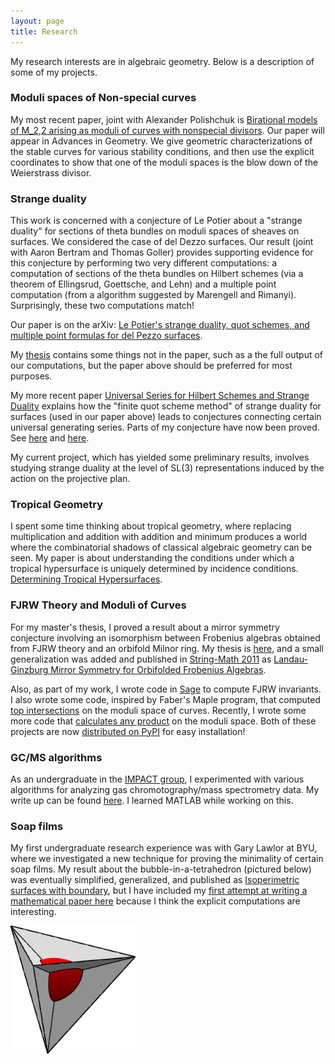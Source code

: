 ```yaml
---
layout: page
title: Research
---
```


My research interests are in algebraic geometry. Below is a description of some of my projects.

### Moduli spaces of Non-special curves
My most recent paper, joint with Alexander Polishchuk is [Birational models of M_2,2 arising as moduli of curves with nonspecial divisors](https://arxiv.org/abs/1807.09746). Our paper will appear in Advances in Geometry. We give geometric characterizations of the stable curves for various stability conditions, and then use the explicit coordinates to show that one of the moduli spaces is the blow down of the Weierstrass divisor. 

### Strange duality
This work is concerned with a conjecture of Le Potier about a "strange duality" for sections of theta bundles on moduli spaces of sheaves on surfaces. We considered the case of del Dezzo surfaces. Our result (joint with Aaron Bertram and Thomas Goller) provides supporting evidence for this conjecture by performing two very different computations: a computation of sections of the theta bundles on Hilbert schemes (via a theorem of Ellingsrud, Goettsche, and Lehn) and a multiple point computation (from a algorithm suggested by Marengell and Rimanyi). Surprisingly, these two computations match!

Our paper is on the arXiv: [Le Potier's strange duality, quot schemes, and multiple point formulas for del Pezzo surfaces](https://arxiv.org/abs/1610.04185).

My [thesis](http://content.lib.utah.edu/cdm/ref/collection/etd3/id/4206) contains some things not in the paper, such as a the full output of our computations, but the paper above should be preferred for most purposes.

My more recent paper [Universal Series for Hilbert Schemes and Strange Duality](https://arxiv.org/abs/1708.05743) explains how the "finite quot scheme method" of strange duality for surfaces (used in our paper above) leads to conjectures connecting certain universal generating series. Parts of my conjecture have now been proved. See [here](https://arxiv.org/abs/1708.08129) and [here](https://arxiv.org/abs/1712.02382). 

My current project, which has yielded some preliminary results, involves studying strange duality at the level of SL(3) representations induced by the action on the projective plan.

### Tropical Geometry
I spent some time thinking about tropical geometry, where replacing multiplication and addition with addition and minimum produces a world where the combinatorial shadows of classical algebraic geometry can be seen. My paper is about understanding the conditions under which a tropical hypersurface is uniquely determined by incidence conditions. [Determining Tropical Hypersurfaces](https://arxiv.org/abs/1509.05815).

### FJRW Theory and Moduli of Curves
For my master's thesis, I proved a result about a mirror symmetry conjecture involving an isomorphism between Frobenius algebras obtained from FJRW theory and an orbifold Milnor ring. My thesis is [here](http://scholarsarchive.byu.edu/etd/2793/), and a small generalization was added and published in [String-Math 2011](http://www.ams.org/books/pspum/085/) as [Landau-Ginzburg Mirror Symmetry for Orbifolded Frobenius Algebras](https://arxiv.org/abs/1111.2508).

Also, as part of my work, I wrote code in [Sage](http://sagemath.org) to compute FJRW invariants. I also wrote some code, inspired by Faber's Maple program, that computed [top intersections](https://rawgit.com/uberparagon/mgn/master/topintersections/_build/html/index.html) on the moduli space of curves. Recently, I wrote some more code that [calculates any product](https://rawgit.com/uberparagon/mgn/master/strataalgebra/_build/html/index.html) on the moduli space. Both of these projects are now [distributed on PyPI](https://pypi.python.org/pypi/mgn/) for easy installation!

### GC/MS algorithms
As an undergraduate in the [IMPACT group](http://impact.byu.edu/), I experimented with various algorithms for analyzing gas chromotography/mass spectrometry data. My write up can be found [here](gcms.pdf). I learned MATLAB while working on this.


### Soap films
My first undergraduate research experience was with Gary Lawlor at BYU, where we investigated a new technique for proving the minimality of certain soap films. My result about the bubble-in-a-tetrahedron (pictured below) was eventually simplified, generalized, and published as [Isoperimetric surfaces with boundary](http://www.ams.org/journals/proc/2011-139-12/S0002-9939-2011-10872-4/), but I have included my [first attempt at writing a mathematical paper here](TSC_main.pdf) because I think the explicit computations are interesting.

<img src="tetrapic.png" alt="bubble in tetrahedron" style="width: 200px;"/>
